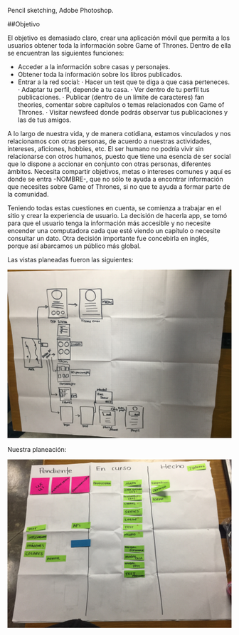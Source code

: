 Pencil sketching, Adobe Photoshop.

##Objetivo

El objetivo es demasiado claro, crear una aplicación móvil que permita a los usuarios obtener toda la información sobre Game of Thrones. Dentro de ella se encuentran las siguientes funciones:

-    Acceder a la información sobre casas y personajes.
-    Obtener toda la información sobre los libros publicados.
-    Entrar a la red social:
· Hacer un test que te diga a que casa perteneces.
· Adaptar tu perfil, depende a tu casa.
· Ver dentro de tu perfil tus publicaciones.
· Publicar (dentro de un límite de caracteres) fan theories, comentar    sobre capítulos o temas relacionados con Game of Thrones.
· Visitar newsfeed donde podrás observar tus publicaciones y las de tus amigos.

A lo largo de nuestra vida, y de manera cotidiana, estamos vinculados y nos relacionamos con otras personas, de acuerdo a nuestras actividades, intereses, aficiones, hobbies, etc. El ser humano no podría vivir sin relacionarse con otros humanos, puesto que tiene una esencia de ser social que lo dispone a accionar en conjunto con otras personas, diferentes ámbitos. Necesita compartir objetivos, metas o intereses comunes y aquí es donde se entra -NOMBRE-, que no sólo te ayuda a encontrar información que necesites sobre Game of Thrones, si no que te ayuda a formar parte de la comunidad. 

Teniendo todas estas cuestiones en cuenta, se comienza a trabajar en el sitio y crear la experiencia de usuario. La decisión de hacerla app, se tomó para que el usuario tenga la información más accesible y no necesite encender una computadora cada que esté viendo un capítulo o necesite consultar un dato. Otra decisión importante fue concebirla en inglés, porque así abarcamos un público más global.

Las vistas planeadas fueron las siguientes:

![Vistas](assets/images/IMG_7779.JPG)



Nuestra planeación:

![Vistas](assets/images/IMG_7780.JPG)
